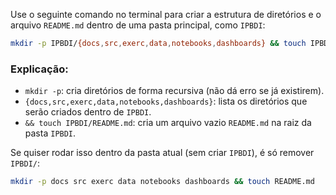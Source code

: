 Use o seguinte comando no terminal para criar a estrutura de diretórios e o arquivo `README.md` dentro de uma pasta principal, como `IPBDI`:

```bash
mkdir -p IPBDI/{docs,src,exerc,data,notebooks,dashboards} && touch IPBDI/README.md
```

### Explicação:
- `mkdir -p`: cria diretórios de forma recursiva (não dá erro se já existirem).
- `{docs,src,exerc,data,notebooks,dashboards}`: lista os diretórios que serão criados dentro de `IPBDI`.
- `&& touch IPBDI/README.md`: cria um arquivo vazio `README.md` na raiz da pasta `IPBDI`.

Se quiser rodar isso dentro da pasta atual (sem criar `IPBDI`), é só remover `IPBDI/`:

```bash
mkdir -p docs src exerc data notebooks dashboards && touch README.md
```